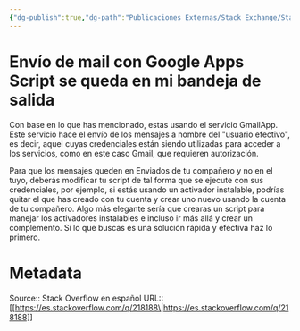 ```yaml
---
{"dg-publish":true,"dg-path":"Publicaciones Externas/Stack Exchange/Stack Overflow en español/es.stackoverflow.com-218188.md","permalink":"/publicaciones-externas/stack-exchange/stack-overflow-en-espanol/es-stackoverflow-com-218188/","title":"Envío de mail con Google Apps Script se queda en mi bandeja de salida","hide":true,"noteIcon":"default","created":"2024-04-03T12:49:10.355-06:00","updated":"2024-04-05T16:43:54.532-06:00"}
---
```


# Envío de mail con Google Apps Script se queda en mi bandeja de salida

Con base en lo que has mencionado, estas usando el servicio GmailApp. Este servicio hace el envío de los mensajes a nombre del "usuario efectivo", es decir, aquel cuyas credenciales están siendo utilizadas para acceder a los servicios, como en este caso Gmail, que requieren autorización.

Para que los mensajes queden en Enviados de tu compañero y no en el tuyo, deberás modificar tu script de tal forma que se ejecute con sus credenciales, por ejemplo, si estás usando un activador instalable, podrías quitar el que has creado con tu cuenta y crear uno nuevo usando la cuenta de tu compañero. Algo más elegante sería que crearas un script para manejar los activadores instalables e incluso ir más allá y crear un complemento. Si lo que buscas es una solución rápida y efectiva haz lo primero.

# Metadata
Source:: Stack Overflow en español
URL:: [[https://es.stackoverflow.com/q/218188\|https://es.stackoverflow.com/q/218188]]


